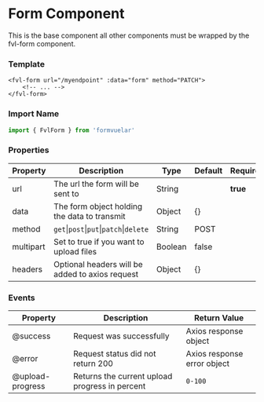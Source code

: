# Form Component

This is the base component all other components must be wrapped by the fvl-form component.

### Template

```vue
<fvl-form url="/myendpoint" :data="form" method="PATCH">
    <!-- ... -->
</fvl-form>
```

### Import Name

```js
import { FvlForm } from 'formvuelar'
```

### Properties

| Property  | Description                                     | Type    | Default | Required |
| --------- | ----------------------------------------------- | ------- | ------- | -------- |
| url       | The url the form will be sent to                | String  |         | **true** |
| data      | The form object holding the data to transmit    | Object  | {}      |          |
| method    | `get`\|`post`\|`put`\|`patch`\|`delete`         | String  | POST    |          |
| multipart | Set to true if you want to upload files         | Boolean | false   |          |
| headers   | Optional headers will be added to axios request | Object  | {}      |          |

### Events

| Property         | Description                                    | Return Value                |
| ---------------- | ---------------------------------------------- | --------------------------- |
| @success         | Request was successfully                       | Axios response object       |
| @error           | Request status did not return 200              | Axios response error object |
| @upload-progress | Returns the current upload progress in percent | `0-100`                     |
